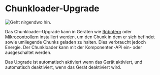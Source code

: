 # Chunkloader-Upgrade

![Geht nirgendwo hin.](oredict:oc:chunkloaderUpgrade)

Das Chunkloader-Upgrade kann in Geräten wie [Robotern](../block/robot.md) oder [Mikrocontrollern](../block/microcontroller.md) installiert werden, um den Chunk in dem er sich befindet sowie umliegende Chunks geladen zu halten. Dies verbraucht jedoch Energie. Der Chunkloader kann mit der Komponenten-API ein- oder ausgeschaltet werden.

Das Upgrade ist automatisch aktiviert wenn das Gerät aktiviert, und automatisch deaktiviert, wenn das Gerät deaktiviert wird.
